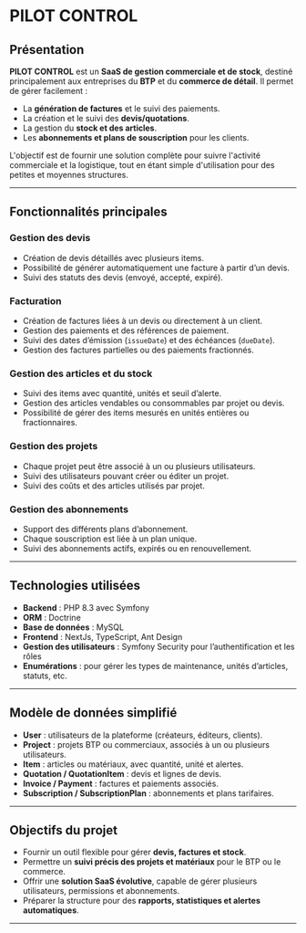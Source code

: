 # PILOT CONTROL

## Présentation

**PILOT CONTROL** est un **SaaS de gestion commerciale et de stock**, destiné principalement aux entreprises du **BTP** et du **commerce de détail**. Il permet de gérer facilement :

- La **génération de factures** et le suivi des paiements.
- La création et le suivi des **devis/quotations**.
- La gestion du **stock et des articles**.
- Les **abonnements et plans de souscription** pour les clients.

L'objectif est de fournir une solution complète pour suivre l'activité commerciale et la logistique, tout en étant simple d'utilisation pour des petites et moyennes structures.

---

## Fonctionnalités principales

### Gestion des devis
- Création de devis détaillés avec plusieurs items.
- Possibilité de générer automatiquement une facture à partir d’un devis.
- Suivi des statuts des devis (envoyé, accepté, expiré).

### Facturation
- Création de factures liées à un devis ou directement à un client.
- Gestion des paiements et des références de paiement.
- Suivi des dates d’émission (`issueDate`) et des échéances (`dueDate`).
- Gestion des factures partielles ou des paiements fractionnés.

### Gestion des articles et du stock
- Suivi des items avec quantité, unités et seuil d’alerte.
- Gestion des articles vendables ou consommables par projet ou devis.
- Possibilité de gérer des items mesurés en unités entières ou fractionnaires.

### Gestion des projets
- Chaque projet peut être associé à un ou plusieurs utilisateurs.
- Suivi des utilisateurs pouvant créer ou éditer un projet.
- Suivi des coûts et des articles utilisés par projet.

### Gestion des abonnements
- Support des différents plans d’abonnement.
- Chaque souscription est liée à un plan unique.
- Suivi des abonnements actifs, expirés ou en renouvellement.

---

## Technologies utilisées

- **Backend** : PHP 8.3 avec Symfony
- **ORM** : Doctrine
- **Base de données** : MySQL
- **Frontend** : NextJs, TypeScript, Ant Design
- **Gestion des utilisateurs** : Symfony Security pour l’authentification et les rôles
- **Enumérations** : pour gérer les types de maintenance, unités d’articles, statuts, etc.

---

## Modèle de données simplifié

- **User** : utilisateurs de la plateforme (créateurs, éditeurs, clients).  
- **Project** : projets BTP ou commerciaux, associés à un ou plusieurs utilisateurs.  
- **Item** : articles ou matériaux, avec quantité, unité et alertes.  
- **Quotation / QuotationItem** : devis et lignes de devis.  
- **Invoice / Payment** : factures et paiements associés.  
- **Subscription / SubscriptionPlan** : abonnements et plans tarifaires.

---

## Objectifs du projet

- Fournir un outil flexible pour gérer **devis, factures et stock**.  
- Permettre un **suivi précis des projets et matériaux** pour le BTP ou le commerce.  
- Offrir une **solution SaaS évolutive**, capable de gérer plusieurs utilisateurs, permissions et abonnements.  
- Préparer la structure pour des **rapports, statistiques et alertes automatiques**.

---


